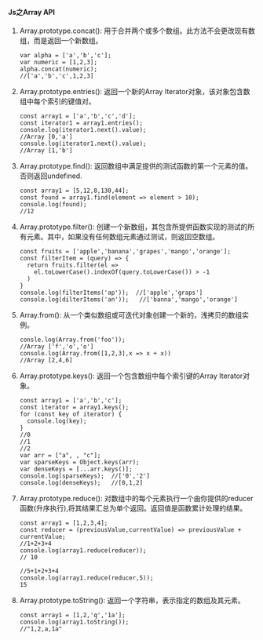 #### Js之Array API

1. Array.prototype.concat(): 用于合并两个或多个数组。此方法不会更改现有数组，而是返回一个新数组。

   ```
   var alpha = ['a','b','c'];
   var numeric = [1,2,3];
   alpha.concat(numeric);
   //['a','b','c',1,2,3]
   ```

2. Array.prototype.entries(): 返回一个新的Array Iterator对象，该对象包含数组中每个索引的键值对。

   ```
   const array1 = ['a','b','c','d'];
   const iterator1 = array1.entries();
   console.log(iterator1.next().value);
   //Array [0,'a']
   console.log(iterator1.next().value);
   //Array [1,'b']
   ```

3. Array.prototype.find(): 返回数组中满足提供的测试函数的第一个元素的值。否则返回undefined.

   ```
   const array1 = [5,12,8,130,44];
   const found = array1.find(element => element > 10);
   console.log(found);
   //12
   ```

4. Array.prototype.filter(): 创建一个新数组，其包含所提供函数实现的测试的所有元素。其中，如果没有任何数组元素通过测试，则返回空数组。

   ```
   const fruits = ['apple','banana','grapes','mango','orange'];
   const filterItem = (query) => {
     return fruits.filter(el =>
       el.toLowerCase().indexOf(query.toLowerCase()) > -1
     )
   }
   console.log(filterItems('ap'));  //['apple','graps']
   console.log(dilterItems('an'));   //['banna','mango','orange']
   ```

5. Array.from(): 从一个类似数组或可迭代对象创建一个新的，浅拷贝的数组实例。

   ```
   consle.log(Array.from('foo'));
   //Array ['f','o','o']
   console.log(Array.from([1,2,3],x => x + x))
   //Array [2,4,6]
   ```

6. Array.prototype.keys(): 返回一个包含数组中每个索引键的Array Iterator对象。

   ```
   const array1 = ['a','b','c'];
   const iterator = array1.keys();
   for (const key of iterator) {
     console.log(key);
   }
   //0
   //1
   //2
   var arr = ["a", , "c"];
   var sparseKeys = Object.keys(arr);
   var denseKeys = [...arr.keys()];
   console.log(sparseKeys);  //['0','2']
   console.log(denseKeys);   //[0,1,2]
   ```

7. Array.prototype.reduce(): 对数组中的每个元素执行一个由你提供的reducer函数(升序执行),将其结果汇总为单个返回。返回值是函数累计处理的结果。

   ```
   const array1 = [1,2,3,4];
   const reducer = (previousValue,currentValue) => previousValue + currentValue;
   //1+2+3+4
   console.log(array1.reduce(reducer));
   // 10
   
   //5+1+2+3+4
   console.log(array1.reduce(reducer,5));
   15
   ```

8. Array.prototype.toString(): 返回一个字符串，表示指定的数组及其元素。

   ```
   const array1 = [1,2,'q','1a'];
   console.log(array1.toString());
   //"1,2,a,1a"
   ```

   